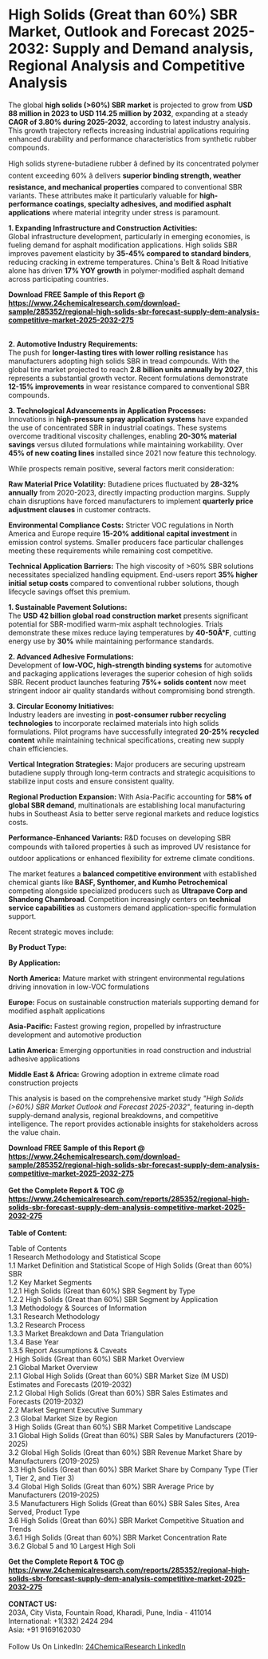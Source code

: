 <h1>High Solids (Great than 60%) SBR Market, Outlook and Forecast 2025-2032: Supply and Demand analysis, Regional Analysis and Competitive Analysis</h1><p>The global <strong>high solids (&gt;60%) SBR market</strong> is projected to grow from <strong>USD 88 million in 2023 to USD 114.25 million by 2032</strong>, expanding at a steady <strong>CAGR of 3.80% during 2025-2032</strong>, according to latest industry analysis. This growth trajectory reflects increasing industrial applications requiring enhanced durability and performance characteristics from synthetic rubber compounds.</p><p>High solids styrene-butadiene rubber â defined by its concentrated polymer content exceeding 60% â delivers <strong>superior binding strength, weather resistance, and mechanical properties</strong> compared to conventional SBR variants. These attributes make it particularly valuable for <strong>high-performance coatings, specialty adhesives, and modified asphalt applications</strong> where material integrity under stress is paramount.</p><p><strong>1. Expanding Infrastructure and Construction Activities:</strong><br>
Global infrastructure development, particularly in emerging economies, is fueling demand for asphalt modification applications. High solids SBR improves pavement elasticity by <strong>35-45% compared to standard binders</strong>, reducing cracking in extreme temperatures. China's Belt &amp; Road Initiative alone has driven <strong>17% YOY growth</strong> in polymer-modified asphalt demand across participating countries.</p><div><b>Download FREE Sample of this Report @ 
            <a href="https://www.24chemicalresearch.com/download-sample/285352/regional-high-solids-sbr-forecast-supply-dem-analysis-competitive-market-2025-2032-275">
            https://www.24chemicalresearch.com/download-sample/285352/regional-high-solids-sbr-forecast-supply-dem-analysis-competitive-market-2025-2032-275</a></b></div><br><p><strong>2. Automotive Industry Requirements:</strong><br>
The push for <strong>longer-lasting tires with lower rolling resistance</strong> has manufacturers adopting high solids SBR in tread compounds. With the global tire market projected to reach <strong>2.8 billion units annually by 2027</strong>, this represents a substantial growth vector. Recent formulations demonstrate <strong>12-15% improvements</strong> in wear resistance compared to conventional SBR compounds.</p><p><strong>3. Technological Advancements in Application Processes:</strong><br>
Innovations in <strong>high-pressure spray application systems</strong> have expanded the use of concentrated SBR in industrial coatings. These systems overcome traditional viscosity challenges, enabling <strong>20-30% material savings</strong> versus diluted formulations while maintaining workability. Over <strong>45% of new coating lines</strong> installed since 2021 now feature this technology.</p><p>While prospects remain positive, several factors merit consideration:</p><p><strong>Raw Material Price Volatility:</strong> Butadiene prices fluctuated by <strong>28-32% annually</strong> from 2020-2023, directly impacting production margins. Supply chain disruptions have forced manufacturers to implement <strong>quarterly price adjustment clauses</strong> in customer contracts.</p><p><strong>Environmental Compliance Costs:</strong> Stricter VOC regulations in North America and Europe require <strong>15-20% additional capital investment</strong> in emission control systems. Smaller producers face particular challenges meeting these requirements while remaining cost competitive.</p><p><strong>Technical Application Barriers:</strong> The high viscosity of &gt;60% SBR solutions necessitates specialized handling equipment. End-users report <strong>35% higher initial setup costs</strong> compared to conventional rubber solutions, though lifecycle savings offset this premium.</p><p><strong>1. Sustainable Pavement Solutions:</strong><br>
The <strong>USD 42 billion global road construction market</strong> presents significant potential for SBR-modified warm-mix asphalt technologies. Trials demonstrate these mixes reduce laying temperatures by <strong>40-50Â°F</strong>, cutting energy use by <strong>30%</strong> while maintaining performance standards.</p><p><strong>2. Advanced Adhesive Formulations:</strong><br>
Development of <strong>low-VOC, high-strength binding systems</strong> for automotive and packaging applications leverages the superior cohesion of high solids SBR. Recent product launches featuring <strong>75%+ solids content</strong> now meet stringent indoor air quality standards without compromising bond strength.</p><p><strong>3. Circular Economy Initiatives:</strong><br>
Industry leaders are investing in <strong>post-consumer rubber recycling technologies</strong> to incorporate reclaimed materials into high solids formulations. Pilot programs have successfully integrated <strong>20-25% recycled content</strong> while maintaining technical specifications, creating new supply chain efficiencies.</p><p><strong>Vertical Integration Strategies:</strong> Major producers are securing upstream butadiene supply through long-term contracts and strategic acquisitions to stabilize input costs and ensure consistent quality.</p><p><strong>Regional Production Expansion:</strong> With Asia-Pacific accounting for <strong>58% of global SBR demand</strong>, multinationals are establishing local manufacturing hubs in Southeast Asia to better serve regional markets and reduce logistics costs.</p><p><strong>Performance-Enhanced Variants:</strong> R&amp;D focuses on developing SBR compounds with tailored properties â such as improved UV resistance for outdoor applications or enhanced flexibility for extreme climate conditions.</p><p>The market features a <strong>balanced competitive environment</strong> with established chemical giants like <strong>BASF, Synthomer, and Kumho Petrochemical</strong> competing alongside specialized producers such as <strong>Ultrapave Corp and Shandong Chambroad</strong>. Competition increasingly centers on <strong>technical service capabilities</strong> as customers demand application-specific formulation support.</p><p>Recent strategic moves include:</p><p><strong>By Product Type:</strong></p><p><strong>By Application:</strong></p><p><strong>North America:</strong> Mature market with stringent environmental regulations driving innovation in low-VOC formulations</p><p><strong>Europe:</strong> Focus on sustainable construction materials supporting demand for modified asphalt applications</p><p><strong>Asia-Pacific:</strong> Fastest growing region, propelled by infrastructure development and automotive production</p><p><strong>Latin America:</strong> Emerging opportunities in road construction and industrial adhesive applications</p><p><strong>Middle East &amp; Africa:</strong> Growing adoption in extreme climate road construction projects</p><p>This analysis is based on the comprehensive market study <em>"High Solids (&gt;60%) SBR Market Outlook and Forecast 2025-2032"</em>, featuring in-depth supply-demand analysis, regional breakdowns, and competitive intelligence. The report provides actionable insights for stakeholders across the value chain.</p><div><b>Download FREE Sample of this Report @ 
            <a href="https://www.24chemicalresearch.com/download-sample/285352/regional-high-solids-sbr-forecast-supply-dem-analysis-competitive-market-2025-2032-275">
            https://www.24chemicalresearch.com/download-sample/285352/regional-high-solids-sbr-forecast-supply-dem-analysis-competitive-market-2025-2032-275</a></b></div><br><div><b>Get the Complete Report & TOC @ 
            <a href="https://www.24chemicalresearch.com/reports/285352/regional-high-solids-sbr-forecast-supply-dem-analysis-competitive-market-2025-2032-275">
            https://www.24chemicalresearch.com/reports/285352/regional-high-solids-sbr-forecast-supply-dem-analysis-competitive-market-2025-2032-275</a></b></div><br>
            <b>Table of Content:</b><p>Table of Contents<br />
1 Research Methodology and Statistical Scope<br />
1.1 Market Definition and Statistical Scope of High Solids (Great than 60%) SBR<br />
1.2 Key Market Segments<br />
1.2.1 High Solids (Great than 60%) SBR Segment by Type<br />
1.2.2 High Solids (Great than 60%) SBR Segment by Application<br />
1.3 Methodology & Sources of Information<br />
1.3.1 Research Methodology<br />
1.3.2 Research Process<br />
1.3.3 Market Breakdown and Data Triangulation<br />
1.3.4 Base Year<br />
1.3.5 Report Assumptions & Caveats<br />
2 High Solids (Great than 60%) SBR Market Overview<br />
2.1 Global Market Overview<br />
2.1.1 Global High Solids (Great than 60%) SBR Market Size (M USD) Estimates and Forecasts (2019-2032)<br />
2.1.2 Global High Solids (Great than 60%) SBR Sales Estimates and Forecasts (2019-2032)<br />
2.2 Market Segment Executive Summary<br />
2.3 Global Market Size by Region<br />
3 High Solids (Great than 60%) SBR Market Competitive Landscape<br />
3.1 Global High Solids (Great than 60%) SBR Sales by Manufacturers (2019-2025)<br />
3.2 Global High Solids (Great than 60%) SBR Revenue Market Share by Manufacturers (2019-2025)<br />
3.3 High Solids (Great than 60%) SBR Market Share by Company Type (Tier 1, Tier 2, and Tier 3)<br />
3.4 Global High Solids (Great than 60%) SBR Average Price by Manufacturers (2019-2025)<br />
3.5 Manufacturers High Solids (Great than 60%) SBR Sales Sites, Area Served, Product Type<br />
3.6 High Solids (Great than 60%) SBR Market Competitive Situation and Trends<br />
3.6.1 High Solids (Great than 60%) SBR Market Concentration Rate<br />
3.6.2 Global 5 and 10 Largest High Soli</p><div><b>Get the Complete Report & TOC @ 
            <a href="https://www.24chemicalresearch.com/reports/285352/regional-high-solids-sbr-forecast-supply-dem-analysis-competitive-market-2025-2032-275">
            https://www.24chemicalresearch.com/reports/285352/regional-high-solids-sbr-forecast-supply-dem-analysis-competitive-market-2025-2032-275</a></b></div><br><b>CONTACT US:</b><br>
            203A, City Vista, Fountain Road, Kharadi, Pune, India - 411014<br>
            International: +1(332) 2424 294<br>
            Asia: +91 9169162030 <br><br>
            Follow Us On LinkedIn: <a href="https://www.linkedin.com/company/24chemicalresearch/">24ChemicalResearch LinkedIn</a>